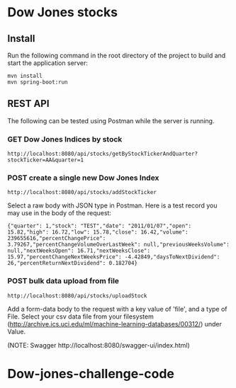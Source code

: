 # Dow Jones stocks

## Install

Run the following command in the root directory of the project to build and start the application server:

```
mvn install
mvn spring-boot:run
```

## REST API
The following can be tested using Postman while the server is running.


### GET Dow Jones Indices by stock
```
http://localhost:8080/api/stocks/getByStockTickerAndQuarter?stockTicker=AA&quarter=1
```
### POST create a single new Dow Jones Index
```
http://localhost:8080/api/stocks/addStockTicker
```
Select a raw body with JSON type in Postman. Here is a test record you may use in the body of the request:
```
{"quarter": 1,"stock": "TEST","date": "2011/01/07","open": 15.82,"high": 16.72,"low": 15.78,"close": 16.42,"volume": 239655616,"percentChangePrice": 3.79267,"percentChangeVolumeOverLastWeek": null,"previousWeeksVolume": null,"nextWeeksOpen": 16.71,"nextWeeksClose": 15.97,"percentChangeNextWeeksPrice": -4.42849,"daysToNextDividend": 26,"percentReturnNextDividend": 0.182704}
```
### POST bulk data upload from file
```
http://localhost:8080/api/stocks/uploadStock
```
Add a form-data body to the request with a key value of 'file', and a type of File. Select your csv data file from your filesystem (http://archive.ics.uci.edu/ml/machine-learning-databases/00312/) under Value.

(NOTE: Swagger http://localhost:8080/swagger-ui/index.html)

# Dow-jones-challenge-code
